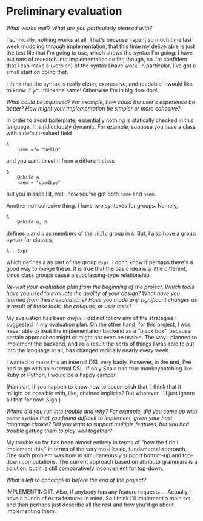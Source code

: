 # Preliminary evaluation

_What works well? What are you particularly pleased with?_

Technically, nothing works at all. That's because I spent so much time last week muddling through implementation,
that this time my deliverable is just the test file that I'm going to use, which shows the syntax I'm going.
I have put tons of research into implementation so far, though, so I'm confident that I can
make a (version) of the syntax I have work. In particular, I've got a small start on doing that.

I think that the syntax is really clean, expressive, and readable! I would like to know if you think the same!
Otherwise I'm in big doo-doo!

_What could be improved? For example, how could the user's experience be better? How might your implementation be simpler or more cohesive?_

In order to avoid boilerplate, essentially nothing is statically checked in this language.
It is ridiculously dynamic.
For example, suppose you have a class with a default-valued field

    A
        name =?= "hello"
  
and you want to set it from a different class

    B
        @child a
        naem = "goodbye"

but you misspell it, well, now you've got both `name` and `naem`.

Another not-cohesive thing. I have two syntaxes for groups. Namely,

    A
        @child a, b
  
defines `a` and `b` as members of the `child` group in `A`.
But, I also have a group syntax for classes,

    A : Expr

which defines `A` as part of the group `Expr`. I don't know if perhaps
there's a good way to merge these. It is true that the basic idea is a little different,
since class groups cause a subclassing-type relationship.

_Re-visit your evaluation plan from the beginning of the project. Which tools have you used to evaluate the quality of your design? What have you learned from these evaluations? Have you made any significant changes as a result of these tools, the critiques, or user tests?_

My evaluation has been _awful_. I did not follow any of the strategies I suggested in my evaluation plan.
On the other hand, for this project, I was never able to treat the implementation backend as a "black box",
because certain approaches might or might not even be usable. The way I planned to implement the backend,
and as a result the sorts of things I was able to put into the language at all, has changed radically
nearly every week.

I wanted to make this an internal DSL very badly. However, in the end, I've had to go with an external DSL.
If only Scala had true monkeypatching like Ruby or Python, I would be a happy camper.

(_Hint hint_, if you happen to know how to accomplish that. I think that it miiight be possible with, like,
 chained implicits? But whatever. I'll just ignore all that for now. Sigh.)

_Where did you run into trouble and why? For example, did you come up with some syntax that you found difficult to implement, given your host language choice? Did you want to support multiple features, but you had trouble getting them to play well together?_

My trouble so far has been almost entirely in terms of "how the f do I implement this," in terms of the very
most basic, fundamental approach. One such problem was how to simultaneously support bottom-up and top-down computations.
The current approach based on attribute grammars is a solution, but it is still comparatively inconvenient for
top-down.

_What's left to accomplish before the end of the project?_

IMPLEMENTING IT. Also, if anybody has any feature requests ...
Actually, I have a bunch of extra features in mind. So I think I'll implement a main set,
and then perhaps just describe all the rest and how you'd go about implementing them.




